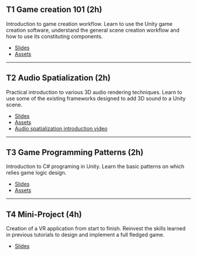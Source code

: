 ## T1 Game creation 101 (2h)

Introduction to game creation workflow.
Learn to use the Unity game creation software, understand the general scene creation workflow and how to use its constituting components.

- [Slides](https://rasputin-cloud.ircam.fr/index.php/s/WdM9PBiX3cqx2Rb)
- [Assets](https://rasputin-cloud.ircam.fr/index.php/s/ir7YA4pxgF6Se6x)

<!--
After the tutorial:

- [Assets master](https://rasputin-cloud.ircam.fr/index.php/s/LPAWBMeT7Sw7P7S)
- [Tutorial video](https://rasputin-cloud.ircam.fr/index.php/s/Z6AF3NceqycesRk)
-->

* * *

## T2 Audio Spatialization (2h)

Practical introduction to various 3D audio rendering techniques. Learn to use some of the existing frameworks designed to add 3D sound to a Unity scene.

- [Slides](https://rasputin-cloud.ircam.fr/index.php/s/HcZcBYm7jsWzC9T)
- [Assets](https://rasputin-cloud.ircam.fr/index.php/s/4ZMnTHm4ZMXwwb7)
- [Audio spatialization introduction video](https://rasputin-cloud.ircam.fr/index.php/s/H3kGa4bP49WbmoN)

<!--
After the tutorial:

- [Assets master](https://rasputin-cloud.ircam.fr/index.php/s/fSmCqeCZjEibaLQ)
- [Tutorial video](https://rasputin-cloud.ircam.fr/index.php/s/tbqwsmttpqSg7qj)
-->

* * *

## T3 Game Programming Patterns (2h)

Introduction to C# programing in Unity. Learn the basic patterns on which relies game logic design.

- [Slides](https://rasputin-cloud.ircam.fr/index.php/s/fXtCyaSaTy8oRmK)
- [Assets](https://rasputin-cloud.ircam.fr/index.php/s/sKxpNDQ7GqPiN8y)

<!--
After the tutorial:

- [Assets master](https://rasputin-cloud.ircam.fr/index.php/s/e5MwJnzMQMQjRaD)
- [Tutorial video](https://rasputin-cloud.ircam.fr/index.php/s/tCTjT2Rns4WfQnL)
-->

* * *

## T4 Mini-Project (4h)

Creation of a VR application from start to finish. Reinvest the skills learned in previous tutorials to design and implement a full fledged game.

- [Slides](https://rasputin-cloud.ircam.fr/index.php/s/bC4D89mQSNQwFSY)

<!--
After the tutorial:

- [Tutorial video 1/2](https://rasputin-cloud.ircam.fr/index.php/s/N5Z6i34g7C43ee8)
- [Tutorial video 2/2](https://rasputin-cloud.ircam.fr/index.php/s/8ai27taLCNeELow)
-->


<!-- # TP3 Interactions in VR/AR (2h) -->
<!-- # TP5 Port of an application to VR (2h) -->
